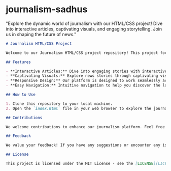 # journalism-sadhus
"Explore the dynamic world of journalism with our HTML/CSS project! Dive into interactive articles, captivating visuals, and engaging storytelling. Join us in shaping the future of news."
```markdown
# Journalism HTML/CSS Project

Welcome to our Journalism HTML/CSS project repository! This project focuses on creating a dynamic and visually appealing platform for journalistic content using HTML and CSS.

## Features

- **Interactive Articles:** Dive into engaging stories with interactive elements.
- **Captivating Visuals:** Explore news stories through captivating visuals and graphics.
- **Responsive Design:** Our platform is designed to work seamlessly across various devices and screen sizes.
- **Easy Navigation:** Intuitive navigation to help you discover the latest news effortlessly.

## How to Use

1. Clone this repository to your local machine.
2. Open the `index.html` file in your web browser to explore the journalism platform.

## Contributions

We welcome contributions to enhance our journalism platform. Feel free to fork this repository, make your improvements, and submit a pull request.

## Feedback

We value your feedback! If you have any suggestions or encounter any issues while using our platform, please open an issue in this repository.

## License

This project is licensed under the MIT License - see the [LICENSE](LICENSE) file for details.
```
